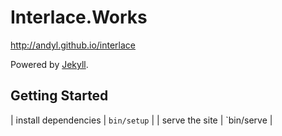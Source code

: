 # Interlace.Works 

http://andyl.github.io/interlace

Powered by [Jekyll](https://jekyllrb.com).

## Getting Started 

| install dependencies | `bin/setup` |
| serve the site       | `bin/serve  |


